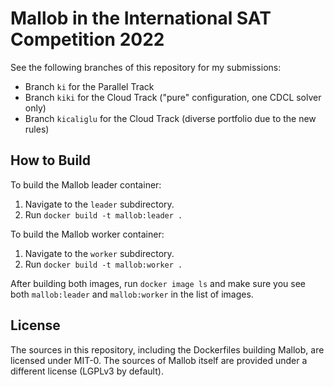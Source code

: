
# Mallob in the International SAT Competition 2022

See the following branches of this repository for my submissions:

* Branch `ki` for the Parallel Track
* Branch `kiki` for the Cloud Track ("pure" configuration, one CDCL solver only)
* Branch `kicaliglu` for the Cloud Track (diverse portfolio due to the new rules)

## How to Build

To build the Mallob leader container: 

1. Navigate to the `leader` subdirectory.
2. Run `docker build -t mallob:leader .`

To build the Mallob worker container:

1. Navigate to the `worker` subdirectory.
2. Run `docker build -t mallob:worker .`

After building both images, run `docker image ls` and make sure you see both `mallob:leader` and `mallob:worker` in the list of images.

## License

The sources in this repository, including the Dockerfiles building Mallob, are licensed under MIT-0.
The sources of Mallob itself are provided under a different license (LGPLv3 by default).
